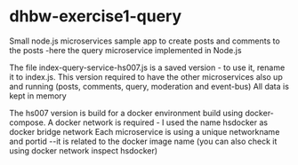 # dhbw-exercise1-query
Small node.js microservices sample app to create posts and comments to the posts -here the query microservice implemented in Node.js

The file index-query-service-hs007.js is a saved version - to use it, rename it to index.js. This version required to have the other microservices also up and running (posts, comments, query, moderation and event-bus) All data is kept in memory

The hs007 version is build for a docker environment build using docker-compose. A docker network is required - I used the name hsdocker as docker bridge network Each microservice is using a unique networkname and portid --it is related to the docker image name (you can also check it using docker network inspect hsdocker)
